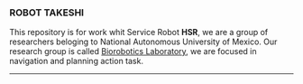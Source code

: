 ### ROBOT  TAKESHI
This repository is for work whit Service Robot **HSR**, we are a group of researchers beloging to National Autonomous University of Mexico. Our research group is called [Biorobotics Laboratory](https://biorobotics.fi-p.unam.mx/), we are focused in navigation and planning action task.
                                                                                                     
-----------------
